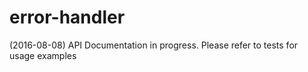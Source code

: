 # error-handler

(2016-08-08) API Documentation in progress. Please refer to tests for usage examples